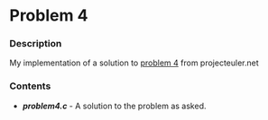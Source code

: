 # Problem 4

### Description
My implementation of a solution to [problem 4](https://projecteuler.net/problem=4) from projecteuler.net

### Contents
* ***problem4.c*** - A solution to the problem as asked.
